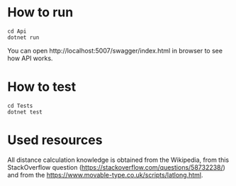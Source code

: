 # How to run

```
cd Api
dotnet run
```

You can open http://localhost:5007/swagger/index.html in browser to see how API works.

# How to test

```
cd Tests
dotnet test
```

# Used resources

All distance calculation knowledge is obtained from the Wikipedia, from this StackOverflow question (https://stackoverflow.com/questions/58732238/) and from the https://www.movable-type.co.uk/scripts/latlong.html. 
